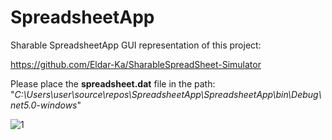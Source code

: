 # SpreadsheetApp

Sharable SpreadsheetApp GUI representation of this project:

https://github.com/Eldar-Ka/SharableSpreadSheet-Simulator

Please place the **spreadsheet.dat** file in the path: "*C:\Users\user\source\repos\SpreadsheetApp\SpreadsheetApp\bin\Debug\net5.0-windows*"

![1](https://user-images.githubusercontent.com/81243998/159171745-6d0470b0-e856-404f-af8f-b0b23b2caca4.jpg)

